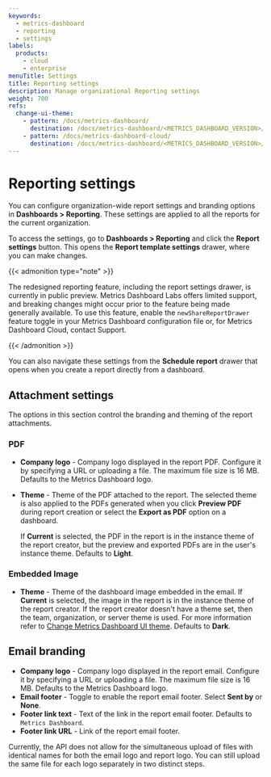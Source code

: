 ```yaml
---
keywords:
  - metrics-dashboard
  - reporting
  - settings
labels:
  products:
    - cloud
    - enterprise
menuTitle: Settings
title: Reporting settings
description: Manage organizational Reporting settings
weight: 700
refs:
  change-ui-theme:
    - pattern: /docs/metrics-dashboard/
      destination: /docs/metrics-dashboard/<METRICS_DASHBOARD_VERSION>/administration/organization-preferences/#change-metrics-dashboard-ui-theme
    - pattern: /docs/metrics-dashboard-cloud/
      destination: /docs/metrics-dashboard/<METRICS_DASHBOARD_VERSION>/administration/organization-preferences/#change-metrics-dashboard-ui-theme
---
```


# Reporting settings

You can configure organization-wide report settings and branding options in **Dashboards > Reporting**.
These settings are applied to all the reports for the current organization.

To access the settings, go to **Dashboards > Reporting** and click the **Report settings** button.
This opens the **Report template settings** drawer, where you can make changes.

{{< admonition type="note" >}}

The redesigned reporting feature, including the report settings drawer, is currently in public preview. Metrics Dashboard Labs offers limited support, and breaking changes might occur prior to the feature being made generally available. To use this feature, enable the `newShareReportDrawer` feature toggle in your Metrics Dashboard configuration file or, for Metrics Dashboard Cloud, contact Support.

{{< /admonition >}}

You can also navigate these settings from the **Schedule report** drawer that opens when you create a report directly from a dashboard.

## Attachment settings

The options in this section control the branding and theming of the report attachments.

### PDF

- **Company logo** - Company logo displayed in the report PDF.
  Configure it by specifying a URL or uploading a file.
  The maximum file size is 16 MB.
  Defaults to the Metrics Dashboard logo.

- **Theme** - Theme of the PDF attached to the report.
  The selected theme is also applied to the PDFs generated when you click **Preview PDF** during report creation or select the **Export as PDF** option on a dashboard.

  If **Current** is selected, the PDF in the report is in the instance theme of the report creator, but the preview and exported PDFs are in the user's instance theme.
  Defaults to **Light**.

### Embedded Image

- **Theme** - Theme of the dashboard image embedded in the email.
  If **Current** is selected, the image in the report is in the instance theme of the report creator. If the report creator doesn't have a theme set, then the team, organization, or server theme is used. For more information refer to [Change Metrics Dashboard UI theme](ref:change-ui-theme).
  Defaults to **Dark**.

<!-- vale Metrics Dashboard.WordList = NO -->

## Email branding

<!-- vale Metrics Dashboard.WordList = YES -->

- **Company logo** - Company logo displayed in the report email. Configure it by specifying a URL or uploading a file. The maximum file size is 16 MB. Defaults to the Metrics Dashboard logo.
- **Email footer** - Toggle to enable the report email footer. Select **Sent by** or **None**.
- **Footer link text** - Text of the link in the report email footer. Defaults to `Metrics Dashboard`.
- **Footer link URL** - Link of the report email footer.

Currently, the API does not allow for the simultaneous upload of files with identical names for both the email logo and report logo.
You can still upload the same file for each logo separately in two distinct steps.
